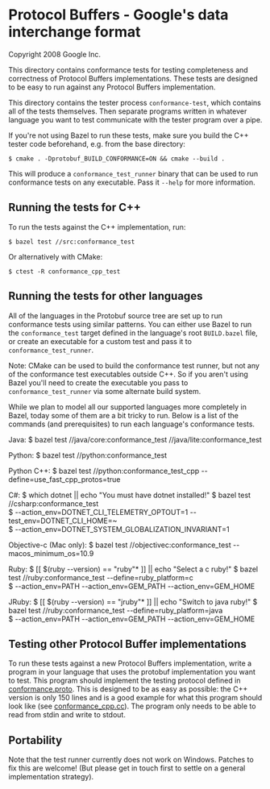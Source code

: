 Protocol Buffers - Google's data interchange format
===================================================

Copyright 2008 Google Inc.

This directory contains conformance tests for testing completeness and
correctness of Protocol Buffers implementations.  These tests are designed
to be easy to run against any Protocol Buffers implementation.

This directory contains the tester process `conformance-test`, which
contains all of the tests themselves.  Then separate programs written
in whatever language you want to test communicate with the tester
program over a pipe.

If you're not using Bazel to run these tests, make sure you build the C++
tester code beforehand, e.g. from the base directory:

    $ cmake . -Dprotobuf_BUILD_CONFORMANCE=ON && cmake --build .

This will produce a `conformance_test_runner` binary that can be used to run
conformance tests on any executable.  Pass it `--help` for more information.

Running the tests for C++
-------------------------

To run the tests against the C++ implementation, run:

    $ bazel test //src:conformance_test

Or alternatively with CMake:

    $ ctest -R conformance_cpp_test

Running the tests for other languages
-------------------------------------

All of the languages in the Protobuf source tree are set up to run conformance
tests using similar patterns.  You can either use Bazel to run the
`conformance_test` target defined in the language's root `BUILD.bazel` file,
or create an executable for a custom test and pass it to
`conformance_test_runner`.

Note: CMake can be used to build the conformance test runner, but not any of
the conformance test executables outside C++.  So if you aren't using Bazel
you'll need to create the executable you pass to `conformance_test_runner` via
some alternate build system.

While we plan to model all our supported languages more completely in Bazel,
today some of them are a bit tricky to run.  Below is a list of the commands
(and prerequisites) to run each language's conformance tests.

Java:
    $ bazel test //java/core:conformance_test //java/lite:conformance_test

Python:
    $ bazel test //python:conformance_test

Python C++:
    $ bazel test //python:conformance_test_cpp --define=use_fast_cpp_protos=true

C#:
    $ which dotnet || echo "You must have dotnet installed!"
    $ bazel test //csharp:conformance_test \
    $   --action_env=DOTNET_CLI_TELEMETRY_OPTOUT=1 --test_env=DOTNET_CLI_HOME=~ \
    $   --action_env=DOTNET_SYSTEM_GLOBALIZATION_INVARIANT=1

Objective-c (Mac only):
    $ bazel test //objectivec:conformance_test --macos_minimum_os=10.9

Ruby:
    $ [[ $(ruby --version) == "ruby"* ]] || echo "Select a c ruby!"
    $ bazel test //ruby:conformance_test --define=ruby_platform=c \
    $   --action_env=PATH --action_env=GEM_PATH --action_env=GEM_HOME

JRuby:
    $ [[ $(ruby --version) == "jruby"* ]] || echo "Switch to java ruby!"
    $ bazel test //ruby:conformance_test --define=ruby_platform=java \
    $   --action_env=PATH --action_env=GEM_PATH --action_env=GEM_HOME

Testing other Protocol Buffer implementations
---------------------------------------------

To run these tests against a new Protocol Buffers implementation, write a
program in your language that uses the protobuf implementation you want
to test.  This program should implement the testing protocol defined in
[conformance.proto](https://github.com/protocolbuffers/protobuf/blob/main/conformance/conformance.proto).
This is designed to be as easy as possible: the C++ version is only
150 lines and is a good example for what this program should look like
(see [conformance_cpp.cc](https://github.com/protocolbuffers/protobuf/blob/main/conformance/conformance_cpp.cc)).
The program only needs to be able to read from stdin and write to stdout.

Portability
-----------

Note that the test runner currently does not work on Windows.  Patches
to fix this are welcome!  (But please get in touch first to settle on
a general implementation strategy).
